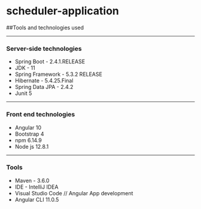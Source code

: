 # scheduler-application

##Tools and technologies used

---
### Server-side technologies
* Spring Boot - 2.4.1.RELEASE
* JDK - 11
* Spring Framework - 5.3.2 RELEASE
* Hibernate - 5.4.25.Final
* Spring Data JPA - 2.4.2
* Junit 5
---
### Front end technologies
* Angular 10
* Bootstrap 4
* npm 6.14.9
* Node js 12.8.1
---
### Tools
* Maven - 3.6.0
* IDE - IntelliJ IDEA
* Visual Studio Code // Angular App development
* Angular CLI 11.0.5
